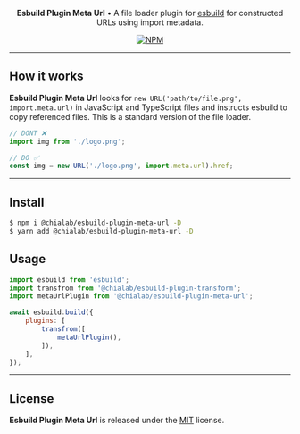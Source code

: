<p align="center">
    <strong>Esbuild Plugin Meta Url</strong> • A file loader plugin for <a href="https://esbuild.github.io/">esbuild</a> for constructed URLs using import metadata.
</p>

<p align="center">
    <a href="https://www.npmjs.com/package/@chialab/esbuild-plugin-meta-url"><img alt="NPM" src="https://img.shields.io/npm/v/@chialab/esbuild-plugin-meta-url.svg?style=flat-square"></a>
</p>

---

## How it works

**Esbuild Plugin Meta Url** looks for `new URL('path/to/file.png', import.meta.url)` in JavaScript and TypeScript files and instructs esbuild to copy referenced files. This is a standard version of the file loader.

```js
// DONT ❌
import img from './logo.png';

// DO ✅
const img = new URL('./logo.png', import.meta.url).href;
```

---

## Install

```sh
$ npm i @chialab/esbuild-plugin-meta-url -D
$ yarn add @chialab/esbuild-plugin-meta-url -D
```

## Usage

```js
import esbuild from 'esbuild';
import transfrom from '@chialab/esbuild-plugin-transform';
import metaUrlPlugin from '@chialab/esbuild-plugin-meta-url';

await esbuild.build({
    plugins: [
        transfrom([
            metaUrlPlugin(),
        ]),
    ],
});
```

---

## License

**Esbuild Plugin Meta Url** is released under the [MIT](https://github.com/chialab/rna/blob/master/packages/esbuild-plugin-meta-url/LICENSE) license.

